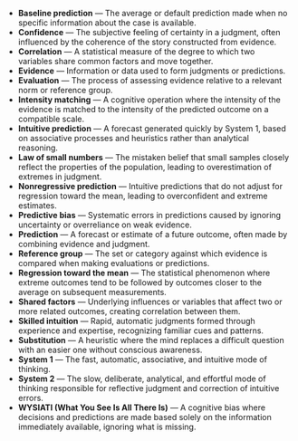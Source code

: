 - **Baseline prediction** — The average or default prediction made when no specific information about the case is available.  
- **Confidence** — The subjective feeling of certainty in a judgment, often influenced by the coherence of the story constructed from evidence.  
- **Correlation** — A statistical measure of the degree to which two variables share common factors and move together.  
- **Evidence** — Information or data used to form judgments or predictions.  
- **Evaluation** — The process of assessing evidence relative to a relevant norm or reference group.  
- **Intensity matching** — A cognitive operation where the intensity of the evidence is matched to the intensity of the predicted outcome on a compatible scale.  
- **Intuitive prediction** — A forecast generated quickly by System 1, based on associative processes and heuristics rather than analytical reasoning.  
- **Law of small numbers** — The mistaken belief that small samples closely reflect the properties of the population, leading to overestimation of extremes in judgment.  
- **Nonregressive prediction** — Intuitive predictions that do not adjust for regression toward the mean, leading to overconfident and extreme estimates.  
- **Predictive bias** — Systematic errors in predictions caused by ignoring uncertainty or overreliance on weak evidence.  
- **Prediction** — A forecast or estimate of a future outcome, often made by combining evidence and judgment.  
- **Reference group** — The set or category against which evidence is compared when making evaluations or predictions.  
- **Regression toward the mean** — The statistical phenomenon where extreme outcomes tend to be followed by outcomes closer to the average on subsequent measurements.  
- **Shared factors** — Underlying influences or variables that affect two or more related outcomes, creating correlation between them.  
- **Skilled intuition** — Rapid, automatic judgments formed through experience and expertise, recognizing familiar cues and patterns.  
- **Substitution** — A heuristic where the mind replaces a difficult question with an easier one without conscious awareness.  
- **System 1** — The fast, automatic, associative, and intuitive mode of thinking.  
- **System 2** — The slow, deliberate, analytical, and effortful mode of thinking responsible for reflective judgment and correction of intuitive errors.  
- **WYSIATI (What You See Is All There Is)** — A cognitive bias where decisions and predictions are made based solely on the information immediately available, ignoring what is missing.
